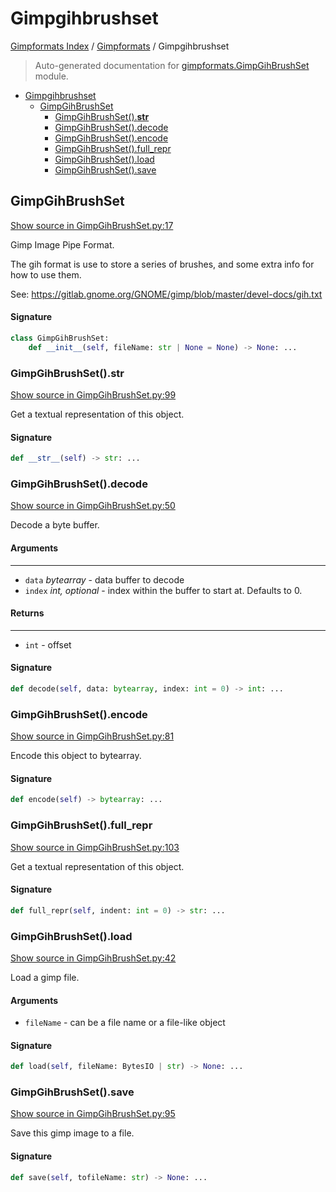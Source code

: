 # Gimpgihbrushset

[Gimpformats Index](../README.md#gimpformats-index) / [Gimpformats](./index.md#gimpformats) / Gimpgihbrushset

> Auto-generated documentation for [gimpformats.GimpGihBrushSet](../../../gimpformats/GimpGihBrushSet.py) module.

- [Gimpgihbrushset](#gimpgihbrushset)
  - [GimpGihBrushSet](#gimpgihbrushset)
    - [GimpGihBrushSet().__str__](#gimpgihbrushset()__str__)
    - [GimpGihBrushSet().decode](#gimpgihbrushset()decode)
    - [GimpGihBrushSet().encode](#gimpgihbrushset()encode)
    - [GimpGihBrushSet().full_repr](#gimpgihbrushset()full_repr)
    - [GimpGihBrushSet().load](#gimpgihbrushset()load)
    - [GimpGihBrushSet().save](#gimpgihbrushset()save)

## GimpGihBrushSet

[Show source in GimpGihBrushSet.py:17](../../../gimpformats/GimpGihBrushSet.py#L17)

Gimp Image Pipe Format.

The gih format is use to store a series of brushes, and some extra info
for how to use them.

See:
 https://gitlab.gnome.org/GNOME/gimp/blob/master/devel-docs/gih.txt

#### Signature

```python
class GimpGihBrushSet:
    def __init__(self, fileName: str | None = None) -> None: ...
```

### GimpGihBrushSet().__str__

[Show source in GimpGihBrushSet.py:99](../../../gimpformats/GimpGihBrushSet.py#L99)

Get a textual representation of this object.

#### Signature

```python
def __str__(self) -> str: ...
```

### GimpGihBrushSet().decode

[Show source in GimpGihBrushSet.py:50](../../../gimpformats/GimpGihBrushSet.py#L50)

Decode a byte buffer.

#### Arguments

----
 - `data` *bytearray* - data buffer to decode
 - `index` *int, optional* - index within the buffer to start at. Defaults to 0.

#### Returns

-------
 - `int` - offset

#### Signature

```python
def decode(self, data: bytearray, index: int = 0) -> int: ...
```

### GimpGihBrushSet().encode

[Show source in GimpGihBrushSet.py:81](../../../gimpformats/GimpGihBrushSet.py#L81)

Encode this object to bytearray.

#### Signature

```python
def encode(self) -> bytearray: ...
```

### GimpGihBrushSet().full_repr

[Show source in GimpGihBrushSet.py:103](../../../gimpformats/GimpGihBrushSet.py#L103)

Get a textual representation of this object.

#### Signature

```python
def full_repr(self, indent: int = 0) -> str: ...
```

### GimpGihBrushSet().load

[Show source in GimpGihBrushSet.py:42](../../../gimpformats/GimpGihBrushSet.py#L42)

Load a gimp file.

#### Arguments

- `fileName` - can be a file name or a file-like object

#### Signature

```python
def load(self, fileName: BytesIO | str) -> None: ...
```

### GimpGihBrushSet().save

[Show source in GimpGihBrushSet.py:95](../../../gimpformats/GimpGihBrushSet.py#L95)

Save this gimp image to a file.

#### Signature

```python
def save(self, tofileName: str) -> None: ...
```